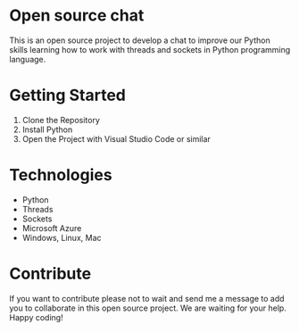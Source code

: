 # Open source chat
This is an open source project to develop a chat to improve our Python skills learning how to work with threads and sockets in Python programming language.

# Getting Started
1.  Clone the Repository
2.  Install Python
3.  Open the Project with Visual Studio Code or similar

# Technologies
- Python
- Threads
- Sockets
- Microsoft Azure
- Windows, Linux, Mac

# Contribute
If you want to contribute please not to wait and send me a message to add you to collaborate in this open source project. We are waiting for your help. Happy coding! 
